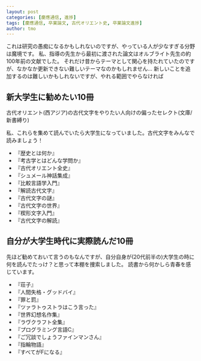 ```yaml
---
layout: post
categories: [慶應通信, 進捗]
tags: [慶應通信, 卒業論文, 古代オリエント史, 卒業論文進捗]
author: tmo
---
```

これは研究の愚痴になるかもしれないのですが、やっている人が少なすぎる分野は魔境です。
私、指導の先生から最初に渡された論文はオルブライト先生の約100年前の文献でした。
それだけ昔からテーマとして関心を持たれていたのですが、なかなか更新できない難しいテーマなのかもしれません…
新しいことを追加するのは難しいかもしれないですが、やれる範囲でやらなければ

## 新大学生に勧めたい10冊
古代オリエント(西アジア)の古代文字をやりたい人向けの偏ったセレクト(文庫/新書縛り)

私、これらを集めて読んでいたら大学生になっていました。古代文字をみんなで読みましょう！

* 『歴史とは何か』
* 『考古学とはどんな学問か』
* 『古代オリエント全史』
* 『シュメール神話集成』
* 『比較言語学入門』
* 『解読古代文字』
* 『古代文字の謎』
* 『古代文字の世界』
* 『楔形文字入門』
* 『古代文字の解読』

## 自分が大学生時代に実際読んだ10冊
先ほど勧めておいて言うのもなんですが、自分自身が(20代前半の)大学生の時に何を読んでたっけ？と思って本棚を捜索しました。
読書から何かしら青春を感じています。

* 『荘子』
* 『人間失格・グッドバイ』
* 『罪と罰』
* 『ツァラトゥストラはこう言った』
* 『世界幻想名作集』
* 『ラヴクラフト全集』
* 『プログラミング言語C』
* 『ご冗談でしょうファインマンさん』
* 『指輪物語』
* 『すべてがFになる』
